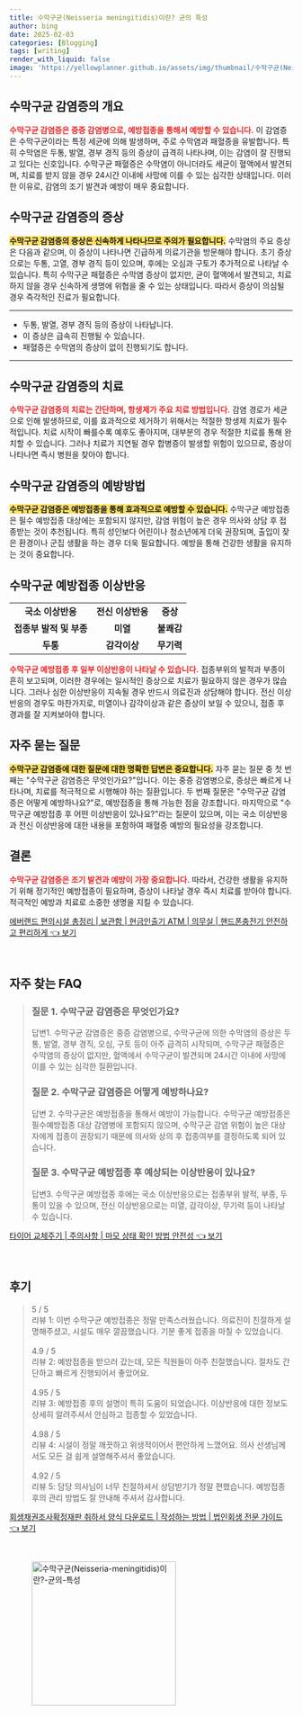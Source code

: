 ```yaml
---
title: 수막구균(Neisseria meningitidis)이란? 균의 특성
author: bing
date: 2025-02-03
categories: [Blogging]
tags: [writing]
render_with_liquid: false
image: 'https://yellowplanner.github.io/assets/img/thumbnail/수막구균(Neisseria-meningitidis)이란?-균의-특성.webp'
---
```



<h2 id='수막구균_감염증의_개요'>수막구균 감염증의 개요</h2>

<p><b><span style="color: #ee2323;">수막구균 감염증은 중증 감염병으로, 예방접종을 통해서 예방할 수 있습니다.</span></b> 이 감염증은 수막구균이라는 특정 세균에 의해 발생하며, 주로 수막염과 패혈증을 유발합니다. 특히 수막염은 두통, 발열, 경부 경직 등의 증상이 급격히 나타나며, 이는 감염이 잘 진행되고 있다는 신호입니다. 수막구균 패혈증은 수막염이 아니더라도 세균이 혈액에서 발견되며, 치료를 받지 않을 경우 24시간 이내에 사망에 이를 수 있는 심각한 상태입니다. 이러한 이유로, 감염의 조기 발견과 예방이 매우 중요합니다.</p>

<h2 id='수막구균_감염증의_증상'>수막구균 감염증의 증상</h2>

<p><b><span style="background-color: #ffe066;">수막구균 감염증의 증상은 신속하게 나타나므로 주의가 필요합니다.</span></b> 수막염의 주요 증상은 다음과 같으며, 이 증상이 나타나면 긴급하게 의료기관을 방문해야 합니다. 초기 증상으로는 두통, 고열, 경부 경직 등이 있으며, 후에는 오심과 구토가 추가적으로 나타날 수 있습니다. 특히 수막구균 패혈증은 수막염 증상이 없지만, 균이 혈액에서 발견되고, 치료하지 않을 경우 신속하게 생명에 위협을 줄 수 있는 상태입니다. 따라서 증상이 의심될 경우 즉각적인 진료가 필요합니다.</p>

<hr />

<ul>
    <li>두통, 발열, 경부 경직 등의 증상이 나타납니다.</li>
    <li>이 증상은 급속히 진행될 수 있습니다.</li>
    <li>패혈증은 수막염의 증상이 없이 진행되기도 합니다.</li>
</ul>

<hr />

<h2 id='수막구균_감염증의_치료'>수막구균 감염증의 치료</h2>

<p><b><span style="color: #ee2323;">수막구균 감염증의 치료는 간단하며, 항생제가 주요 치료 방법입니다.</span></b> 감염 경로가 세균으로 인해 발생하므로, 이를 효과적으로 제거하기 위해서는 적절한 항생제 치료가 필수적입니다. 치료 시작이 빠를수록 예후도 좋아지며, 대부분의 경우 적절한 치료를 통해 완치할 수 있습니다. 그러나 치료가 지연될 경우 합병증이 발생할 위험이 있으므로, 증상이 나타나면 즉시 병원을 찾아야 합니다.</p>

<h2 id='수막구균_감염증의_예방방법'>수막구균 감염증의 예방방법</h2>

<p><b><span style="background-color: #ffe066;">수막구균 감염증은 예방접종을 통해 효과적으로 예방할 수 있습니다.</span></b> 수막구균 예방접종은 필수 예방접종 대상에는 포함되지 않지만, 감염 위험이 높은 경우 의사와 상담 후 접종받는 것이 추천됩니다. 특히 성인보다 어린이나 청소년에게 더욱 권장되며, 출입이 잦은 환경이나 군집 생활을 하는 경우 더욱 필요합니다. 예방을 통해 건강한 생활을 유지하는 것이 중요합니다.</p>

<h2 id='수막구균_예방접종_이상반응'>수막구균 예방접종 이상반응</h2>

<table>
    <tr>
        <td style="text-align: center; height: 17px;"><b>국소 이상반응</b></td>
        <td style="text-align: center; height: 17px;"><b>전신 이상반응</b></td>
        <td style="text-align: center; height: 17px;"><b>증상</b></td>
    </tr>
    <tr>
        <td style="text-align: center; height: 17px;"><b>접종부 발적 및 부종</b></td>
        <td style="text-align: center; height: 17px;"><b>미열</b></td>
        <td style="text-align: center; height: 17px;"><b>불쾌감</b></td>
    </tr>
    <tr>
        <td style="text-align: center; height: 17px;"><b>두통</b></td>
        <td style="text-align: center; height: 17px;"><b>감각이상</b></td>
        <td style="text-align: center; height: 17px;"><b>무기력</b></td>
    </tr>
</table>

<p><b><span style="color: #ee2323;">수막구균 예방접종 후 일부 이상반응이 나타날 수 있습니다.</span></b> 접종부위의 발적과 부종이 흔히 보고되며, 이러한 경우에는 일시적인 증상으로 치료가 필요하지 않은 경우가 많습니다. 그러나 심한 이상반응이 지속될 경우 반드시 의료진과 상담해야 합니다. 전신 이상반응의 경우도 마찬가지로, 미열이나 감각이상과 같은 증상이 보일 수 있으니, 접종 후 경과를 잘 지켜보아야 합니다.</p>

<h2 id='자주_묻는_질문'>자주 묻는 질문</h2>

<p><b><span style="background-color: #ffe066;">수막구균 감염증에 대한 질문에 대한 명확한 답변은 중요합니다.</span></b> 자주 묻는 질문 중 첫 번째는 "수막구균 감염증은 무엇인가요?"입니다. 이는 중증 감염병으로, 증상은 빠르게 나타나며, 치료를 적극적으로 시행해야 하는 질환입니다. 두 번째 질문은 "수막구균 감염증은 어떻게 예방하나요?"로, 예방접종을 통해 가능한 점을 강조합니다. 마지막으로 "수막구균 예방접종 후 어떤 이상반응이 있나요?"라는 질문이 있으며, 이는 국소 이상반응과 전신 이상반응에 대한 내용을 포함하여 패혈증 예방의 필요성을 강조합니다.</p>

<h2 id='결론'>결론</h2>

<p><b><span style="color: #ee2323;">수막구균 감염증은 조기 발견과 예방이 가장 중요합니다.</span></b> 따라서, 건강한 생활을 유지하기 위해 정기적인 예방접종이 필요하며, 증상이 나타날 경우 즉시 치료를 받아야 합니다. 적극적인 예방과 치료로 소중한 생명을 지킬 수 있습니다.</p>


<p><a class="click-button" title="에버랜드 편의시설 총정리 | 보관함 | 현금인출기 ATM | 의무실 | 핸드폰충전기 안전하고 편리하게" href="https://yellowplanner.github.io/posts/%EC%97%90%EB%B2%84%EB%9E%9C%EB%93%9C-%ED%8E%B8%EC%9D%98%EC%8B%9C%EC%84%A4-%EC%B4%9D%EC%A0%95%EB%A6%AC-%EB%B3%B4%EA%B4%80%ED%95%A8-%ED%98%84%EA%B8%88%EC%9D%B8%EC%B6%9C%EA%B8%B0-ATM-%EC%9D%98%EB%AC%B4%EC%8B%A4-%ED%95%B8%EB%93%9C%ED%8F%B0%EC%B6%A9%EC%A0%84%EA%B8%B0-%EC%95%88%EC%A0%84%ED%95%98%EA%B3%A0-%ED%8E%B8%EB%A6%AC%ED%95%98%EA%B2%8C/" rel="dofollow">에버랜드 편의시설 총정리 | 보관함 | 현금인출기 ATM | 의무실 | 핸드폰충전기 안전하고 편리하게 👈 보기</a></p><br>
<h2 id='자주_찾는_FAQ'>자주 찾는 FAQ</h2>
<div itemscope="" itemtype="https://schema.org/FAQPage"> 
<blockquote> 
<div itemscope="" itemprop="mainEntity" itemtype="https://schema.org/Question"> 
<h3 itemprop="name">질문 1. 수막구균 감염증은 무엇인가요?</h3> 
<div itemscope="" itemprop="acceptedAnswer" itemtype="https://schema.org/Answer"> 
<span itemprop="text"> 
<p>답변1. 수막구균 감염증은 중증 감염병으로, 수막구균에 의한 수막염의 증상은 두통, 발열, 경부 경직, 오심, 구토 등이 아주 급격히 시작되며, 수막구균 패혈증은 수막염의 증상이 없지만, 혈액에서 수막구균이 발견되며 24시간 이내에 사망에 이를 수 있는 심각한 질환입니다.</p> 
</span> 
</div> 
</div> 
<div itemscope="" itemprop="mainEntity" itemtype="https://schema.org/Question"> 
<h3 itemprop="name">질문 2. 수막구균 감염증은 어떻게 예방하나요?</h3> 
<div itemscope="" itemprop="acceptedAnswer" itemtype="https://schema.org/Answer"> 
<span itemprop="text"> 
<p>답변 2. 수막구균은 예방접종을 통해서 예방이 가능합니다. 수막구균 예방접종은 필수예방접종 대상 감염병에 포함되지 않으며, 수막구균 감염 위험이 높은 대상자에게 접종이 권장되기 때문에 의사와 상의 후 접종여부를 결정하도록 되어 있습니다.</p> 
</span> 
</div> 
</div> 
<div itemscope="" itemprop="mainEntity" itemtype="https://schema.org/Question"> 
<h3 itemprop="name">질문 3. 수막구균 예방접종 후 예상되는 이상반응이 있나요?</h3> 
<div itemscope="" itemprop="acceptedAnswer" itemtype="https://schema.org/Answer"> 
<span itemprop="text"> 
<p>답변3. 수막구균 예방접종 후에는 국소 이상반응으로는 접종부위 발적, 부종, 두통이 있을 수 있으며, 전신 이상반응으로는 미열, 감각이상, 무기력 등이 나타날 수 있습니다.</p> 
</span> 
</div> 
</div> 
</blockquote> 
</div>
<p><a class="click-button" title="타이어 교체주기 | 주의사항 | 마모 상태 확인 방법 안전성" href="https://yellowplanner.github.io/posts/%ED%83%80%EC%9D%B4%EC%96%B4-%EA%B5%90%EC%B2%B4%EC%A3%BC%EA%B8%B0-%EC%A3%BC%EC%9D%98%EC%82%AC%ED%95%AD-%EB%A7%88%EB%AA%A8-%EC%83%81%ED%83%9C-%ED%99%95%EC%9D%B8-%EB%B0%A9%EB%B2%95-%EC%95%88%EC%A0%84%EC%84%B1/" rel="dofollow">타이어 교체주기 | 주의사항 | 마모 상태 확인 방법 안전성 👈 보기</a></p><br>
<h2 id='후기'>후기</h2>
<div itemscope itemtype="https://schema.org/Product">
  <blockquote>
  <div itemprop="review" itemscope itemtype="https://schema.org/Review">
      <div itemprop="reviewRating" itemscope itemtype="https://schema.org/Rating"> <span itemprop="ratingValue">5</span> / <span itemprop="bestRating">5</span> </div>
      <span itemprop="reviewBody">리뷰 1: 이번 수막구균 예방접종은 정말 만족스러웠습니다. 의료진이 친절하게 설명해주셨고, 시설도 매우 깔끔했습니다. 기분 좋게 접종을 마칠 수 있었습니다.</span>
  </div>
  <br>
  <div itemprop="review" itemscope itemtype="https://schema.org/Review">
      <div itemprop="reviewRating" itemscope itemtype="https://schema.org/Rating"> <span itemprop="ratingValue">4.9</span> / <span itemprop="bestRating">5</span> </div>
      <span itemprop="reviewBody">리뷰 2: 예방접종을 받으러 갔는데, 모든 직원들이 아주 친절했습니다. 절차도 간단하고 빠르게 진행되어서 좋았어요.</span>
  </div>
  <br>
  <div itemprop="review" itemscope itemtype="https://schema.org/Review">
      <div itemprop="reviewRating" itemscope itemtype="https://schema.org/Rating"> <span itemprop="ratingValue">4.95</span> / <span itemprop="bestRating">5</span> </div>
      <span itemprop="reviewBody">리뷰 3: 예방접종 후의 설명이 특히 도움이 되었습니다. 이상반응에 대한 정보도 상세히 알려주셔서 안심하고 접종할 수 있었습니다.</span>
  </div>
  <br>
  <div itemprop="review" itemscope itemtype="https://schema.org/Review">
      <div itemprop="reviewRating" itemscope itemtype="https://schema.org/Rating"> <span itemprop="ratingValue">4.98</span> / <span itemprop="bestRating">5</span> </div>
      <span itemprop="reviewBody">리뷰 4: 시설이 정말 깨끗하고 위생적이어서 편안하게 느꼈어요. 의사 선생님께서도 모든 걸 쉽게 설명해주셔서 좋았습니다.</span>
  </div>
  <br>
  <div itemprop="review" itemscope itemtype="https://schema.org/Review">
      <div itemprop="reviewRating" itemscope itemtype="https://schema.org/Rating"> <span itemprop="ratingValue">4.92</span> / <span itemprop="bestRating">5</span> </div>
      <span itemprop="reviewBody">리뷰 5: 담당 의사님이 너무 친절하셔서 상담받기가 정말 편했습니다. 예방접종 후의 관리 방법도 잘 안내해 주셔서 감사합니다.</span>
  </div>
  </blockquote>
</div>
<p><a class="click-button" title="회생채권조사확정재판 취하서 양식 다운로드 | 작성하는 방법 | 법인회생 전문 가이드" href="https://yellowplanner.github.io/posts/%ED%9A%8C%EC%83%9D%EC%B1%84%EA%B6%8C%EC%A1%B0%EC%82%AC%ED%99%95%EC%A0%95%EC%9E%AC%ED%8C%90-%EC%B7%A8%ED%95%98%EC%84%9C-%EC%96%91%EC%8B%9D-%EB%8B%A4%EC%9A%B4%EB%A1%9C%EB%93%9C-%EC%9E%91%EC%84%B1%ED%95%98%EB%8A%94-%EB%B0%A9%EB%B2%95-%EB%B2%95%EC%9D%B8%ED%9A%8C%EC%83%9D-%EC%A0%84%EB%AC%B8-%EA%B0%80%EC%9D%B4%EB%93%9C/" rel="dofollow">회생채권조사확정재판 취하서 양식 다운로드 | 작성하는 방법 | 법인회생 전문 가이드 👈 보기</a></p><br>
<figure class="image"><img src="https://yellowplanner.github.io/assets/img/thumbnail/수막구균(Neisseria-meningitidis)이란?-균의-특성.webp" alt="수막구균(Neisseria-meningitidis)이란?-균의-특성" width="256" height="256"></figure>